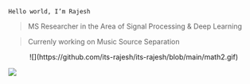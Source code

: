 ```
Hello world, I’m Rajesh
```
> MS Researcher in the Area of Signal Processing & Deep Learning

> Currenly working on Music Source Separation


<p align="center">
  ![](https://github.com/its-rajesh/its-rajesh/blob/main/math2.gif)
</p>

![](https://komarev.com/ghpvc/?username=its-rajesh&color=red&style=for-the-badge&label=VIEWERS+COUNT)


<!---
its-rajesh/its-rajesh is a ✨ special ✨ repository because its `README.md` (this file) appears on your GitHub profile.
You can click the Preview link to take a look at your changes.
--->
